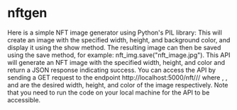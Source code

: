 # nftgen

Here is a simple NFT image generator using Python's PIL library:
This will create an image with the specified width, height, and background color, and display it using the show method. The resulting image can then be saved 
using the save method, for example: nft_img.save("nft_image.jpg").
This API will generate an NFT image with the specified width, height, and color and return a JSON response indicating success. 
You can access the API by sending a GET request to the endpoint http://localhost:5000/nft/<width>/<height>/<color> where <width>, <height>, and <color> are the 
desired width, height, and color of the image respectively. Note that you need to run the code on your local machine for the API to be 
accessible.
